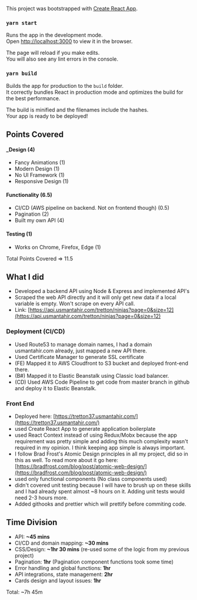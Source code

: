 This project was bootstrapped with [Create React App](https://github.com/facebook/create-react-app).

### `yarn start`

Runs the app in the development mode.<br />
Open [http://localhost:3000](http://localhost:3000) to view it in the browser.

The page will reload if you make edits.<br />
You will also see any lint errors in the console.

### `yarn build`

Builds the app for production to the `build` folder.<br />
It correctly bundles React in production mode and optimizes the build for the best performance.

The build is minified and the filenames include the hashes.<br />
Your app is ready to be deployed!

## Points Covered
#### _Design (4)
- Fancy Animations (1)
- Modern Design (1)
- No UI Framework (1)
- Responsive Design (1)

#### Functionality (6.5)

- CI/CD (AWS pipeline on backend. Not on frontend though) (0.5)
- Pagination (2)
- Built my own API (4)

#### Testing (1)

- Works on Chrome, Firefox, Edge (1)

Total Points Covered => 11.5

## What I did
- Developed a backend API using Node & Express and implemented API's
- Scraped the web API directly and it will only get new data if a local variable is empty. Won't scrape on every API call.
- Link: [https://api.usmantahir.com/tretton/ninjas?page=0&size=12](https://api.usmantahir.com/tretton/ninjas?page=0&size=12)

### Deployment (CI/CD)
- Used Route53 to manage domain names, I had a domain usmantahir.com already, just mapped a new API there.
- Used Certificate Manager to generate SSL certificate
- (FE) Mapped it to AWS Cloudfront to S3 bucket and deployed front-end there.
- (B#) Mapped it to Elastic Beanstalk using Classic load balancer.
- (CD) Used AWS Code Pipeline to get code from master branch in github and deploy it to Elastic Beanstalk.

### Front End
- Deployed here: [https://tretton37.usmantahir.com/](https://tretton37.usmantahir.com/)
- used Create React App to generate application boilerplate
- used React Context instead of using Redux/Mobx because the app requirement was pretty simple and adding this much
complexity wasn't required in my opinion. I think keeping app simple is always important.
- I follow Brad Frost's Atomic Design principles in all my project, did so in this as well. To read more about it go
here: [https://bradfrost.com/blog/post/atomic-web-design/](https://bradfrost.com/blog/post/atomic-web-design/) 
- used only functional components (No class components used)
- didn't covered unit testing because I will have to brush up on these skills and I had already spent almost ~8 hours on it.
Adding unit tests would need 2-3 hours more.
- Added githooks and prettier which will prettify before commiting code.

## Time Division
- API: **~45 mins**
- CI/CD and domain mapping: **~30 mins**
- CSS/Design: **~1hr 30 mins** (re-used some of the logic from my previous project)
- Pagination: **1hr** (Pagination component functions took some time)
- Error handling and global functions: **1hr**
- API integrations, state management: **2hr**
- Cards design and layout issues: **1hr**

Total: ~7h 45m
